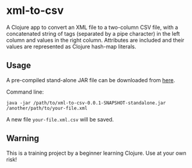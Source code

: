 # xml-to-csv

A Clojure app to convert an XML file to
a two-column CSV file, with a concatenated string
of tags (separated by a pipe character)
in the left column and values in the
right column. Attributes are included and
their values are represented as Clojure hash-map
literals.

## Usage

A pre-compiled stand-alone JAR file can be downloaded
from [here](https://github.com/alekrutkowski/xml-to-csv/blob/master/xml-to-csv-0.0.1-SNAPSHOT-standalone.jar.zip?raw=true).

Command line:

    java -jar /path/to/xml-to-csv-0.0.1-SNAPSHOT-standalone.jar /another/path/to/your-file.xml

A new file `your-file.xml.csv` will be saved.

## Warning

This is a training project by a beginner learning Clojure.
Use at your own risk!
